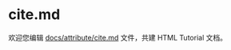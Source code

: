 cite.md
===

欢迎您编辑 <a target="__blank" href="https://github.com/jaywcjlove/html-tutorial/blob/main/docs/attribute/cite.md">docs/attribute/cite.md</a> 文件，共建 HTML Tutorial 文档。